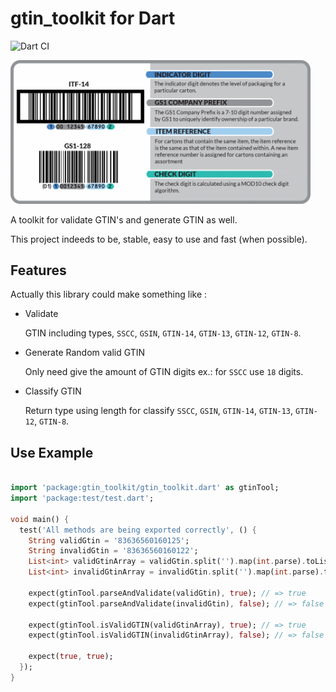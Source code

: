 # gtin_toolkit for Dart

![Dart CI](https://github.com/vinicioslc/gtin-toolkit-dart/workflows/Dart%20CI/badge.svg)

<div style="max-width: 50vw;">

![Illustrative Image](.github/images/gtin_anatomy.png)

</div>

A toolkit for validate GTIN's and generate GTIN as well.

This project indeeds to be, stable, easy to use and fast (when possible).

## Features

Actually this library could make something like :

- Validate

  GTIN including types, `SSCC`, `GSIN`, `GTIN-14`, `GTIN-13`, `GTIN-12`, `GTIN-8`.

- Generate Random valid GTIN

  Only need give the amount of GTIN digits ex.: for `SSCC` use `18` digits.

- Classify GTIN

  Return type using length for classify `SSCC`, `GSIN`, `GTIN-14`, `GTIN-13`, `GTIN-12`, `GTIN-8`.

## Use Example

```dart

import 'package:gtin_toolkit/gtin_toolkit.dart' as gtinTool;
import 'package:test/test.dart';

void main() {
  test('All methods are being exported correctly', () {
    String validGtin = '83636560160125';
    String invalidGtin = '83636560160122';
    List<int> validGtinArray = validGtin.split('').map(int.parse).toList();
    List<int> invalidGtinArray = invalidGtin.split('').map(int.parse).toList();

    expect(gtinTool.parseAndValidate(validGtin), true); // => true
    expect(gtinTool.parseAndValidate(invalidGtin), false); // => false

    expect(gtinTool.isValidGTIN(validGtinArray), true); // => true
    expect(gtinTool.isValidGTIN(invalidGtinArray), false); // => false

    expect(true, true);
  });
}


```
